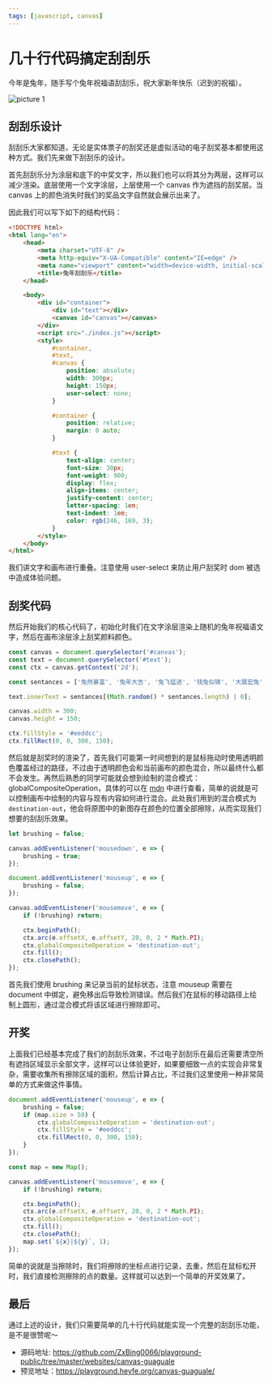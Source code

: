 ```yaml
---
tags: [javascript, canvas]
---
```


# 几十行代码搞定刮刮乐

今年是兔年，随手写个兔年祝福语刮刮乐，祝大家新年快乐（迟到的祝福）。

![picture 1](https://stg.heyfe.org/images/blog-canvas-guaguale-rabbit-year-16.gif)

## 刮刮乐设计

刮刮乐大家都知道，无论是实体票子的刮奖还是虚拟活动的电子刮奖基本都使用这种方式。我们先来做下刮刮乐的设计。

首先刮刮乐分为涂层和底下的中奖文字，所以我们也可以将其分为两层，这样可以减少渲染。底层使用一个文字涂层，上层使用一个 canvas 作为遮挡的刮奖层。当 canvas 上的颜色消失时我们的奖品文字自然就会展示出来了。

因此我们可以写下如下的结构代码：

```html
<!DOCTYPE html>
<html lang="en">
    <head>
        <meta charset="UTF-8" />
        <meta http-equiv="X-UA-Compatible" content="IE=edge" />
        <meta name="viewport" content="width=device-width, initial-scale=1.0" />
        <title>兔年刮刮乐</title>
    </head>

    <body>
        <div id="container">
            <div id="text"></div>
            <canvas id="canvas"></canvas>
        </div>
        <script src="./index.js"></script>
        <style>
            #container,
            #text,
            #canvas {
                position: absolute;
                width: 300px;
                height: 150px;
                user-select: none;
            }

            #container {
                position: relative;
                margin: 0 auto;
            }

            #text {
                text-align: center;
                font-size: 30px;
                font-weight: 900;
                display: flex;
                align-items: center;
                justify-content: center;
                letter-spacing: 1em;
                text-indent: 1em;
                color: rgb(246, 169, 3);
            }
        </style>
    </body>
</html>
```

我们讲文字和画布进行重叠。注意使用 user-select 来防止用户刮奖时 dom 被选中造成体验问题。

## 刮奖代码

然后开始我们的核心代码了，初始化时我们在文字涂层渲染上随机的兔年祝福语文字，然后在画布涂层涂上刮奖颜料颜色。

```js
const canvas = document.querySelector('#canvas');
const text = document.querySelector('#text');
const ctx = canvas.getContext('2d');

const sentances = ['兔然暴富', '兔年大吉', '兔飞猛进', '钱兔似锦', '大展宏兔', '扬眉兔气'];

text.innerText = sentances[(Math.random() * sentances.length) | 0];

canvas.width = 300;
canvas.height = 150;

ctx.fillStyle = '#eeddcc';
ctx.fillRect(0, 0, 300, 150);
```

然后就是刮奖时的渲染了，首先我们可能第一时间想到的是鼠标拖动时使用透明颜色覆盖经过的路径，不过由于透明颜色会和当前画布的颜色混合，所以最终什么都不会发生。再然后熟悉的同学可能就会想到绘制的混合模式：globalCompositeOperation，具体的可以在 [mdn](https://developer.mozilla.org/en-US/docs/Web/API/CanvasRenderingContext2D/globalCompositeOperation) 中进行查看，简单的说就是可以控制画布中绘制的内容与现有内容如何进行混合。此处我们用到的混合模式为 `destination-out`，他会将原图中的新图存在颜色的位置全部擦除，从而实现我们想要的刮刮乐效果。

```js
let brushing = false;

canvas.addEventListener('mousedown', e => {
    brushing = true;
});

document.addEventListener('mouseup', e => {
    brushing = false;
});

canvas.addEventListener('mousemove', e => {
    if (!brushing) return;

    ctx.beginPath();
    ctx.arc(e.offsetX, e.offsetY, 20, 0, 2 * Math.PI);
    ctx.globalCompositeOperation = 'destination-out';
    ctx.fill();
    ctx.closePath();
});
```

首先我们使用 brushing 来记录当前的鼠标状态，注意 mouseup 需要在 document 中绑定，避免移出后导致检测错误。然后我们在鼠标的移动路径上绘制上圆形，通过混合模式将该区域进行擦除即可。

## 开奖

上面我们已经基本完成了我们的刮刮乐效果，不过电子刮刮乐在最后还需要清空所有遮挡区域显示全部文字，这样可以让体验更好，如果要细致一点的实现会非常复杂，需要收集所有擦除区域的面积，然后计算占比，不过我们这里使用一种非常简单的方式来做这件事情。

```js
document.addEventListener('mouseup', e => {
    brushing = false;
    if (map.size > 50) {
        ctx.globalCompositeOperation = 'destination-out';
        ctx.fillStyle = '#eeddcc';
        ctx.fillRect(0, 0, 300, 150);
    }
});

const map = new Map();

canvas.addEventListener('mousemove', e => {
    if (!brushing) return;

    ctx.beginPath();
    ctx.arc(e.offsetX, e.offsetY, 20, 0, 2 * Math.PI);
    ctx.globalCompositeOperation = 'destination-out';
    ctx.fill();
    ctx.closePath();
    map.set(`${x}|${y}`, 1);
});
```

简单的说就是当擦除时，我们将擦除的坐标点进行记录，去重，然后在鼠标松开时，我们直接检测擦除的点的数量。这样就可以达到一个简单的开奖效果了。

## 最后

通过上述的设计，我们只需要简单的几十行代码就能实现一个完整的刮刮乐功能，是不是很赞呢～

-   源码地址: https://github.com/ZxBing0066/playground-public/tree/master/websites/canvas-guaguale
-   预览地址：https://playground.heyfe.org/canvas-guaguale/
